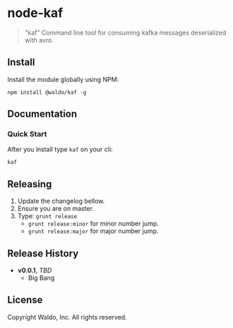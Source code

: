 # node-kaf

> "kaf" Command line tool for consuming kafka messages deserialized with avro.

## Install

Install the module globally using NPM:

```
npm install @waldo/kaf -g
```

## Documentation


### Quick Start

After you install type `kaf` on your cli:

```shell
kaf
```


## Releasing

1. Update the changelog bellow.
1. Ensure you are on master.
1. Type: `grunt release`
    * `grunt release:minor` for minor number jump.
    * `grunt release:major` for major number jump.

## Release History

- **v0.0.1**, *TBD*
    - Big Bang

## License

Copyright Waldo, Inc. All rights reserved.
